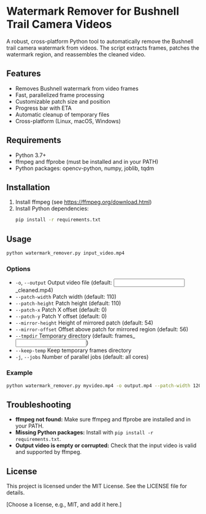# Watermark Remover for Bushnell Trail Camera Videos

A robust, cross-platform Python tool to automatically remove the Bushnell trail camera watermark from videos. The script extracts frames, patches the watermark region, and reassembles the cleaned video.

## Features
- Removes Bushnell watermark from video frames
- Fast, parallelized frame processing
- Customizable patch size and position
- Progress bar with ETA
- Automatic cleanup of temporary files
- Cross-platform (Linux, macOS, Windows)

## Requirements
- Python 3.7+
- ffmpeg and ffprobe (must be installed and in your PATH)
- Python packages: opencv-python, numpy, joblib, tqdm

## Installation
1. Install ffmpeg (see https://ffmpeg.org/download.html)
2. Install Python dependencies:
   ```sh
   pip install -r requirements.txt
   ```

## Usage
```sh
python watermark_remover.py input_video.mp4
```

### Options
- `-o`, `--output`         Output video file (default: <input>_cleaned.mp4)
- `--patch-width`          Patch width (default: 110)
- `--patch-height`         Patch height (default: 110)
- `--patch-x`              Patch X offset (default: 0)
- `--patch-y`              Patch Y offset (default: 0)
- `--mirror-height`        Height of mirrored patch (default: 54)
- `--mirror-offset`        Offset above patch for mirrored region (default: 56)
- `--tmpdir`               Temporary directory (default: frames_<input name>)
- `--keep-temp`            Keep temporary frames directory
- `-j`, `--jobs`           Number of parallel jobs (default: all cores)

### Example
```sh
python watermark_remover.py myvideo.mp4 -o output.mp4 --patch-width 120 --patch-height 100
```

## Troubleshooting
- **ffmpeg not found:** Make sure ffmpeg and ffprobe are installed and in your PATH.
- **Missing Python packages:** Install with `pip install -r requirements.txt`.
- **Output video is empty or corrupted:** Check that the input video is valid and supported by ffmpeg.

## License
This project is licensed under the MIT License. See the LICENSE file for details.

[Choose a license, e.g., MIT, and add it here.] 